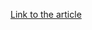 [Link to the article](https://english.ncsc.nl/latest/news/2022/november/01/update-patch-openssl-available-vulnerability-scaled-down)
